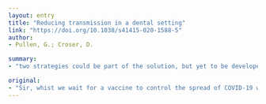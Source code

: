 ```yaml
---
layout: entry
title: "Reducing transmission in a dental setting"
link: "https://doi.org/10.1038/s41415-020-1588-5"
author:
- Pullen, G.; Croser, D.

summary:
- "two strategies could be part of the solution, but yet to be developed into a recognised protocol. Sorting patients free of COVID-19 from those who carry the disease. Low risk patients would then be tested in the dental setting to confirm that they do not have the virus. An agreed standard infection control protocol could subsequently be adopted without the need for a full-face respirator. The standard protocol could eventually be adopted. It could be subsequently adopted without a need for the use of a respirator to control the spread of the disease to reduce risk of transmission. One strategy could be developed."

original:
- "Sir, whist we wait for a vaccine to control the spread of COVID-19 we need to be thinking about ways to reduce risk of transmission. Two strategies could be part of the solution, albeit yet to be developed into a recognised protocol: sorting patients and saliva testing. Sorting patients free of COVID-19 from those who carry the disease, so that the majority of patients can safely return for dental treatment, might involve telephone triage to assess the risk before offering low risk patients an appointment. Low risk patients would then be tested in the dental setting to confirm that they do not have the virus. An agreed standard infection control protocol could subsequently be adopted without the need for a full-face respirator. "
---
```


